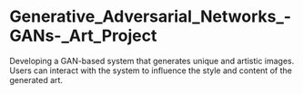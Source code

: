 # Generative_Adversarial_Networks_-GANs-_Art_Project
Developing a GAN-based system that generates unique and artistic images. Users can interact with the system to influence the style and content of the generated art.

